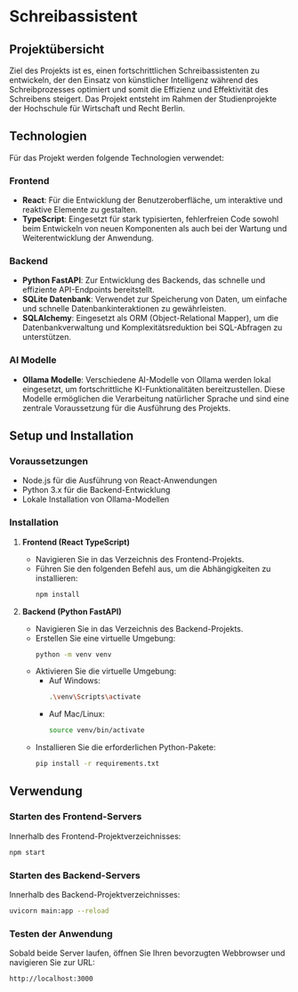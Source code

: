 # Schreibassistent

## Projektübersicht

Ziel des Projekts ist es, einen fortschrittlichen Schreibassistenten zu entwickeln, der den Einsatz von künstlicher Intelligenz während des Schreibprozesses optimiert und somit die Effizienz und Effektivität des Schreibens steigert. Das Projekt entsteht im Rahmen der Studienprojekte der Hochschule für Wirtschaft und Recht Berlin.


## Technologien

Für das Projekt werden folgende Technologien verwendet: 

### Frontend
- **React**: Für die Entwicklung der Benutzeroberfläche, um interaktive und reaktive Elemente zu gestalten.
- **TypeScript**: Eingesetzt für stark typisierten, fehlerfreien Code sowohl beim Entwickeln von neuen Komponenten als auch bei der Wartung und Weiterentwicklung der Anwendung.

### Backend
- **Python FastAPI**: Zur Entwicklung des Backends, das schnelle und effiziente API-Endpoints bereitstellt.
- **SQLite Datenbank**: Verwendet zur Speicherung von Daten, um einfache und schnelle Datenbankinteraktionen zu gewährleisten.
- **SQLAlchemy**: Eingesetzt als ORM (Object-Relational Mapper), um die Datenbankverwaltung und Komplexitätsreduktion bei SQL-Abfragen zu unterstützen.

### AI Modelle
- **Ollama Modelle**: Verschiedene AI-Modelle von Ollama werden lokal eingesetzt, um fortschrittliche KI-Funktionalitäten bereitzustellen. Diese Modelle ermöglichen die Verarbeitung natürlicher Sprache und sind eine zentrale Voraussetzung für die Ausführung des Projekts.

## Setup und Installation

### Voraussetzungen

- Node.js für die Ausführung von React-Anwendungen
- Python 3.x für die Backend-Entwicklung
- Lokale Installation von Ollama-Modellen

### Installation

1. **Frontend (React TypeScript)**
   - Navigieren Sie in das Verzeichnis des Frontend-Projekts.
   - Führen Sie den folgenden Befehl aus, um die Abhängigkeiten zu installieren:
     ```bash
     npm install
     ```

2. **Backend (Python FastAPI)**
   - Navigieren Sie in das Verzeichnis des Backend-Projekts.
   - Erstellen Sie eine virtuelle Umgebung:
     ```bash
     python -m venv venv
     ```
   - Aktivieren Sie die virtuelle Umgebung:
     - Auf Windows:
       ```bash
       .\venv\Scripts\activate
       ```
     - Auf Mac/Linux:
       ```bash
       source venv/bin/activate
       ```
   - Installieren Sie die erforderlichen Python-Pakete:
     ```bash
     pip install -r requirements.txt
     ```

## Verwendung

### Starten des Frontend-Servers

Innerhalb des Frontend-Projektverzeichnisses:
```bash
npm start
```

### Starten des Backend-Servers

Innerhalb des Backend-Projektverzeichnisses:
```bash
uvicorn main:app --reload
```

### Testen der Anwendung

Sobald beide Server laufen, öffnen Sie Ihren bevorzugten Webbrowser und navigieren Sie zur URL:
```
http://localhost:3000
```

